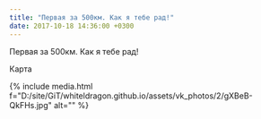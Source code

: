 ```yaml
---
title: "Первая за 500км. Как я тебе рад!"
date: 2017-10-18 14:36:00 +0300
---
```


Первая за 500км. Как я тебе рад!

Карта

{% include media.html f="D:/site/GiT/whiteldragon.github.io/assets/vk_photos/2/gXBeB-QkFHs.jpg" alt="" %}
